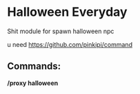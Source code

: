# Halloween Everyday

Shit module for spawn halloween npc

u need https://github.com/pinkipi/command

## Commands:

**/proxy halloween**
